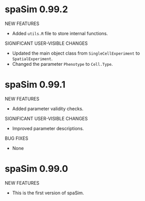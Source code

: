 # spaSim 0.99.2

NEW FEATURES

* Added `utils.R` file to store internal functions.

SIGNIFICANT USER-VISIBLE CHANGES

* Updated the main object class from `SingleCellExperiment` to `SpatialExperiment`.
* Changed the parameter `Phenotype` to `Cell.Type`.

# spaSim 0.99.1

NEW FEATURES

* Added parameter validity checks.

SIGNIFICANT USER-VISIBLE CHANGES

* Improved parameter descriptions.

BUG FIXES

* None

# spaSim 0.99.0

NEW FEATURES

* This is the first version of spaSim.
